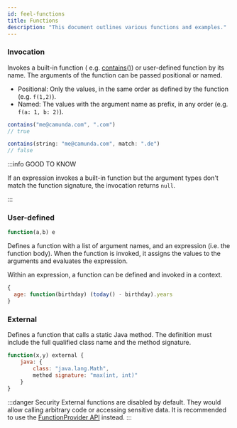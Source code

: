 ```yaml
---
id: feel-functions
title: Functions
description: "This document outlines various functions and examples."
---
```


### Invocation

Invokes a built-in function (
e.g. [contains()](../builtin-functions/feel-built-in-functions-string#containsstring-match)) or user-defined
function by its name. The arguments of the function can be passed positional or named.

- Positional: Only the values, in the same order as defined by the function (e.g. `f(1,2)`).
- Named: The values with the argument name as prefix, in any order (e.g. `f(a: 1, b: 2)`).

```js
contains("me@camunda.com", ".com")
// true

contains(string: "me@camunda.com", match: ".de")
// false
```

:::info GOOD TO KNOW

If an expression invokes a built-in function but the argument types don't match the function 
signature, the invocation returns `null`. 

:::

### User-defined

```js
function(a,b) e
```

Defines a function with a list of argument names, and an expression (i.e. the function body). When
the function is invoked, it assigns the values to the arguments and evaluates the expression.

Within an expression, a function can be defined and invoked in a context.

```js
{
  age: function(birthday) (today() - birthday).years
}
```

### External

Defines a function that calls a static Java method. The definition must include the full qualified
class name and the method signature.

```js
function(x,y) external { 
    java: { 
        class: "java.lang.Math", 
        method signature: "max(int, int)" 
    } 
}
```

:::danger Security 
External functions are disabled by default. They would allow calling arbitrary
code or accessing sensitive data. It is recommended to use the 
[FunctionProvider API](../developer-guide/function-provider-spi.md) instead.
:::